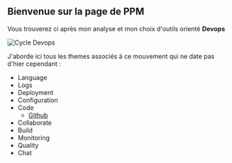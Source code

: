 ## Bienvenue sur la page de PPM

Vous trouverez ci après mon analyse et mon choix d'outils orienté **Devops**

![Cycle Devops](https://blog.xebialabs.com/wp-content/uploads/2016/03/DevOps-cycle-PPT-COLOURS.png)

J'aborde ici tous les themes associés à ce mouvement qui ne date pas d'hier cependant :

* Language
* Logs
* Deployment
* Configuration
* Code
  * [Github](../master/code/github) 
* Collaborate
* Build
* Monitoring
* Quality
* Chat
